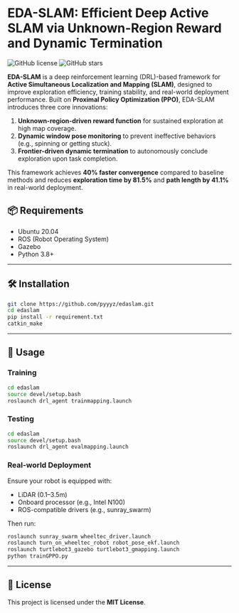 # EDA-SLAM: Efficient Deep Active SLAM via Unknown-Region Reward and Dynamic Termination

![GitHub license](https://img.shields.io/github/license/pyyyz/edaslam)
![GitHub stars](https://img.shields.io/github/stars/pyyyz/edaslam?style=social)

**EDA-SLAM** is a deep reinforcement learning (DRL)-based framework for **Active Simultaneous Localization and Mapping (SLAM)**, designed to improve exploration efficiency, training stability, and real-world deployment performance. Built on **Proximal Policy Optimization (PPO)**, EDA-SLAM introduces three core innovations:

1. **Unknown-region-driven reward function** for sustained exploration at high map coverage.
2. **Dynamic window pose monitoring** to prevent ineffective behaviors (e.g., spinning or getting stuck).
3. **Frontier-driven dynamic termination** to autonomously conclude exploration upon task completion.

This framework achieves **40% faster convergence** compared to baseline methods and reduces **exploration time by 81.5%** and **path length by 41.1%** in real-world deployment.

## 📦 Requirements

- Ubuntu 20.04
- ROS (Robot Operating System)
- Gazebo
- Python 3.8+


---

## 🛠️ Installation

```bash
git clone https://github.com/pyyyz/edaslam.git
cd edaslam
pip install -r requirement.txt
catkin_make
```


---

## 🚀 Usage

### Training

```bash
cd edaslam
source devel/setup.bash
roslaunch drl_agent trainmapping.launch
```

### Testing

```bash
cd edaslam
source devel/setup.bash
roslaunch drl_agent evalmapping.launch
```



### Real-world Deployment

Ensure your robot is equipped with:

- LiDAR (0.1–3.5m)
- Onboard processor (e.g., Intel N100)
- ROS-compatible drivers (e.g., sunray_swarm)

Then run:

```bash
roslaunch sunray_swarm wheeltec_driver.launch
roslaunch turn_on_wheeltec_robot robot_pose_ekf.launch
roslaunch turtlebot3_gazebo turtlebot3_gmapping.launch
python trainGPPO.py
```

---


## 📄 License

This project is licensed under the **MIT License**.

